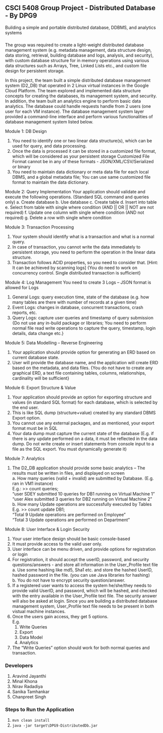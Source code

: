 ## CSCI 5408 Group Project - Distributed Database - By DPG9 ##
Building a simple and portable distributed database, DDBMS, and analytics systems

###
The group was required to create a light-weight distributed database management system (e.g. metadata management, data structure design, data storing, retrieval, building database and logs, analysis, and security), with custom database structure for in memory operations using various data structures such as Arrays, Tree, Linked Lists etc., and custom file design for persistent storage.

In this project, the team built a simple distributed database management system (D2_DB) that operated in 2 Linux virtual instances in the Google Cloud Platform. The team explored and implemented data structure concepts for creating the databases, its management system, and security.
In addition, the team built an analytics engine to perform basic data analytics. The database could handle requests handle from 2 users (one user for each VM instance). The database management system layer provided a command-line interface and perform various functionalities of database management system listed below.

Module 1: DB Design
  1. You need to identify one or two linear data structure(s), which can be used for query, and data processing.
  2. Once the data is processed it can be stored in a customized file format, which will be considered as your persistent storage Customized File Format cannot be in any of these formats - JSON/XML/CSV/Serialized or binary
  3. You need to maintain data dictionary or meta data file for each local DBMS, and a global metadata file; You can use same customized file format to maintain the data dictionary.

Module 2: Query Implementation
  Your application should validate and execute the following operations. (Standard SQL command and queries only)
  a. Create database
  b. Use database
  c. Create table
  d. Insert into table
  e. Select from table with single where condition (AND || OR || NOT are not required)
  f. Update one column with single where condition (AND not required)
  g. Delete a row with single where condition

Module 3: Transaction Processing
  1. Your system should identify what is a transaction and what is a normal query.
  2. In case of transaction, you cannot write the data immediately to persistent storage, you need to perform the operation in the linear data structure.
  3. Transaction follows ACID properties, so you need to consider that. [Hint: It can be achieved by scanning logs]
  {You do need to work on concurrency control. Single distributed transaction is sufficient}

Module 4: Log Management
  You need to create 3 Logs – JSON format is allowed for Logs
  1. General Logs: query execution time, state of the database (e.g. how many tables are there with number of records at a given time)
  2. Event Logs: changes in database, concurrent transactions, crash reports, etc.
  3. Query Logs: capture user queries and timestamp of query submission
  {Do not use any in-build package or libraries; You need to perform normal file read write operations to capture the query, timestamp, login details, data change etc.}

Module 5: Data Modelling – Reverse Engineering
  1. Your application should provide option for generating an ERD based on current database state.
  2. User will provide the database name, and the application will create ERD based on the metadata, and data files.
  {You do not have to create any graphical ERD, a text file containing tables, columns, relationships, cardinality will be sufficient}

Module 6: Export Structure & Value
  1. Your application should provide an option for exporting structure and values (in standard SQL format) for each database, which is selected by the end user.
  2. This is like SQL dump (structure+value) created by any standard DBMS Export option.
  3. You cannot use any external packages, and as mentioned, your export format must be in SQL
  4. Your data dump must capture the current state of the database (E.g. if there is any update performed on a data, it must be reflected in the data dump. Do not write create or insert statements from console input to a file as the SQL export. You must dynamically generate it)

Module 7: Analytics<br>
  1. The D2_DB application should provide some basic analytics – The results must be written in files, and displayed on screen<br>
     a. How many queries (valid + invalid) are submitted by Database. (E.g. ran in VM1 instance)<br>
     E.g.: >> count queries;<br>
         “user SDEY submitted 10 queries for DB1 running on Virtual Machine 1”<br>
         “user Alex submitted 3 queries for DB2 running on Virtual Machine 2”<br>
     b. How many Update operations are successfully executed by Tables<br>
     E.g. >> count update DB1;<br>
         “Total 9 Update operations are performed on Employee”<br>
         “Total 3 Update operations are performed on Department”<br>
                
Module 8: User Interface & Login Security<br>
  1. Your user interface design should be basic console-based<br>
  2. It must provide access to the valid user only.<br>
  3. User interface can be menu driven, and provide options for registration or login<br>
  4. For registration, it should accept the userID, password, and security questions/answers - and store all information in the User_Profile text file<br>
      a. Use some hashing like md5, Sha1 etc. and store the hashed UserID, hashed password in the file. (you can use Java libraries for hashing)<br>
      b. You do not have to encrypt security question/answer.<br>
  5. If a registered user wants to access the system he/she/they needs to provide valid UserID, and password, which will be hashed, and checked with the entry available in the User_Profile text file. The security answer will also be asked at login. Since you are building a distributed database management system, User_Profile text file needs to be present in both vistual machine instances.<br>
  6. Once the users gain access, they get 5 options.<br>
      E.g.<br>
      1. Write Queries<br>
      2. Export<br>
      3. Data Model<br>
      4. Analytics<br>
  7. The “Write Queries” option should work for both normal queries and transaction.



### Developers ###
1. Aravind Jayanthi
2. Minal Khona
3. Nirav Radadiya
4. Sanika Tamhankar
5. Chanpreet Singh

### Steps to Run the Application ###

1. `mvn clean install`
2. `java -jar target\DPG9-DistributedDb.jar`

